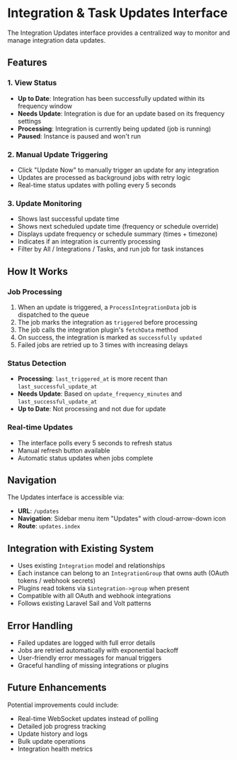 # Integration & Task Updates Interface

The Integration Updates interface provides a centralized way to monitor and manage integration data updates.

## Features

### 1. View Status

- **Up to Date**: Integration has been successfully updated within its frequency window
- **Needs Update**: Integration is due for an update based on its frequency settings
- **Processing**: Integration is currently being updated (job is running)
- **Paused**: Instance is paused and won't run

### 2. Manual Update Triggering

- Click "Update Now" to manually trigger an update for any integration
- Updates are processed as background jobs with retry logic
- Real-time status updates with polling every 5 seconds

### 3. Update Monitoring

- Shows last successful update time
- Shows next scheduled update time (frequency or schedule override)
- Displays update frequency or schedule summary (times + timezone)
- Indicates if an integration is currently processing
- Filter by All / Integrations / Tasks, and run job for task instances

## How It Works

### Job Processing

1. When an update is triggered, a `ProcessIntegrationData` job is dispatched to the queue
2. The job marks the integration as `triggered` before processing
3. The job calls the integration plugin's `fetchData` method
4. On success, the integration is marked as `successfully updated`
5. Failed jobs are retried up to 3 times with increasing delays

### Status Detection

- **Processing**: `last_triggered_at` is more recent than `last_successful_update_at`
- **Needs Update**: Based on `update_frequency_minutes` and `last_successful_update_at`
- **Up to Date**: Not processing and not due for update

### Real-time Updates

- The interface polls every 5 seconds to refresh status
- Manual refresh button available
- Automatic status updates when jobs complete

## Navigation

The Updates interface is accessible via:

- **URL**: `/updates`
- **Navigation**: Sidebar menu item "Updates" with cloud-arrow-down icon
- **Route**: `updates.index`

## Integration with Existing System

- Uses existing `Integration` model and relationships
- Each instance can belong to an `IntegrationGroup` that owns auth (OAuth tokens / webhook secrets)
- Plugins read tokens via `$integration->group` when present
- Compatible with all OAuth and webhook integrations
- Follows existing Laravel Sail and Volt patterns

## Error Handling

- Failed updates are logged with full error details
- Jobs are retried automatically with exponential backoff
- User-friendly error messages for manual triggers
- Graceful handling of missing integrations or plugins

## Future Enhancements

Potential improvements could include:

- Real-time WebSocket updates instead of polling
- Detailed job progress tracking
- Update history and logs
- Bulk update operations
- Integration health metrics
